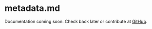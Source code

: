 # metadata.md

Documentation coming soon. Check back later or contribute at [GitHub](https://github.com/arcaelas/agent).
